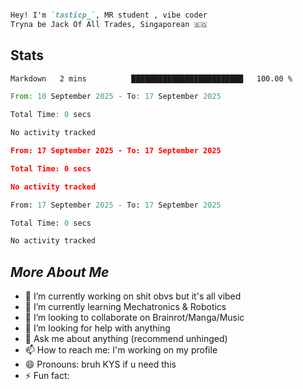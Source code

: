 

```md

Hey! I'm `tasticp_`, MR student , vibe coder
Tryna be Jack Of All Trades, Singaporean 🇸🇬

```

## Stats

<!--START_SECTION:wakaTAS-->

```txt
Markdown   2 mins          █████████████████████████   100.00 %
```

<!--END_SECTION:wakaTAS-->

<!--START_SECTION:wakaTIC-->

```rust
From: 10 September 2025 - To: 17 September 2025

Total Time: 0 secs

No activity tracked
```

<!--END_SECTION:wakaTIC-->

<!--START_SECTION:wakaP-->

```json
From: 17 September 2025 - To: 17 September 2025

Total Time: 0 secs

No activity tracked
```

<!--END_SECTION:wakaP-->

<!--START_SECTION:wakaUnderScore-->
<!--END_SECTION:wakaUnderScore-->

<!--START_SECTION:waka-->

```python
From: 17 September 2025 - To: 17 September 2025

Total Time: 0 secs

No activity tracked
```

<!--END_SECTION:waka-->



## *More About Me*




- 🔭 I’m currently working on shit obvs but it's all vibed
- 🌱 I’m currently learning Mechatronics & Robotics
- 👯 I’m looking to collaborate on Brainrot/Manga/Music
- 🤔 I’m looking for help with anything
- 💬 Ask me about anything (recommend unhinged)
- 📫 How to reach me: I'm working on my profile
- 😄 Pronouns: bruh KYS if u need this
- ⚡ Fun fact: 


<!--https://github.com/marketplace/actions/waka-readme-->

